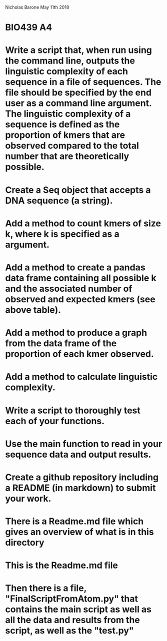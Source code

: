 Nicholas Barone
May 11th 2018
# BIO439 A4
# Write a script that, when run using the command line, outputs the linguistic complexity of each sequence in a file of sequences. The file should be specified by the end user as a command line argument. The linguistic complexity of a sequence is defined as the proportion of kmers that are observed compared to the total number that are theoretically possible.
# Create a Seq object that accepts a DNA sequence (a string). 
# Add a method to count kmers of size k, where k is specified as a argument.
# Add a method to create a pandas data frame containing all possible k and the associated number of observed and expected kmers (see above table).
# Add a method to produce a graph from the data frame of the proportion of each kmer observed.
# Add a method to calculate linguistic complexity.
# Write a script to thoroughly test each of your functions.
# Use the main function to read in your sequence data and output results.
# Create a github repository including a README (in markdown) to submit your work.

# There is a Readme.md file which gives an overview of what is in this directory
# This is the Readme.md file
# Then there is a file, "FinalScriptFromAtom.py" that contains the main script as well as all the data and results from the script, as well as the "test.py"

